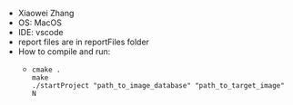 * Xiaowei Zhang
* OS: MacOS
* IDE: vscode
* report files are in reportFiles folder
* How to compile and run:
  * ```
    cmake .
    make
    ./startProject "path_to_image_database" "path_to_target_image" N
    ```
